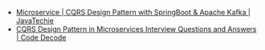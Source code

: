 - [Microservice | CQRS Design Pattern with SpringBoot & Apache Kafka | JavaTechie](https://www.youtube.com/watch?v=fzGZPf0FMao)
- [CQRS Design Pattern in Microservices Interview Questions and Answers | Code Decode](https://www.youtube.com/watch?v=dwFNWiRHQXE)